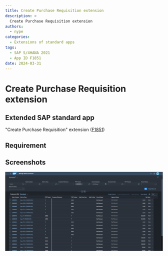 ```yaml
---
title: Create Purchase Requisition extension
description: >
  Create Purchase Requisition extension
authors:
  - nype
categories:
  - Extensions of standard apps
tags:
  - SAP S/4HANA 2021
  - App ID F1851
date: 2024-03-31
---
```


# Create Purchase Requisition extension

## Extended SAP standard app

"Create Purchase Requisition" extension ([F1851]( https://fioriappslibrary.hana.ondemand.com/sap/fix/externalViewer/#/detail/Apps(%27F1851%27)/S23OP ))

## Requirement



<!-- more -->

## Screenshots

[![Extended SAP Fiori app F1851 ](res/F1851.png)](res/F1851.png)